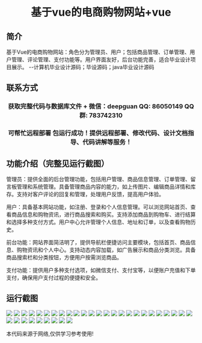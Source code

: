 <p><h1 align="center">基于vue的电商购物网站+vue</h1></p>

## 简介
基于Vue的电商购物网站：角色分为管理员、用户；包括商品管理、订单管理、用户管理、评论管理、支付功能等。用户界面友好，后台功能完善，适合毕业设计项目展示。    --计算机毕业设计源码；毕设源码；java毕业设计源码


## 联系方式
<p><h3 align="center">获取完整代码与数据库文件 + 微信：deepguan QQ: 86050149 QQ群: 783742310</h3></p>
<p><h3 align="center">可帮忙远程部署 包运行成功！提供远程部署、修改代码、设计文档指导、代码讲解等服务！</h3></p>

## 功能介绍（完整见运行截图）
管理员：提供全面的后台管理功能，包括用户管理、商品信息管理、订单管理、留言板管理和系统管理。具备管理商品内容的能力，如上传图片、编辑商品详情和库存。支持对客户评论的回复和管理，处理用户反馈，提高用户体验。

用户：具备基本网站功能，如注册、登录和个人信息管理。可以浏览网站首页、查看商品信息和购物资讯，进行商品搜索和购买。支持添加商品到购物车、进行结算和选择多种支付方式。用户中心允许管理个人信息、地址和订单，以及查看购物历史。

前台功能：网站界面简洁明了，提供导航栏便捷访问主要模块，包括首页、商品信息、购物资讯和个人中心。支持动态内容加载，如广告展示和商品分类浏览。具备商品搜索栏和分类按钮，方便用户按需浏览商品。 

支付功能：提供用户多种支付选项，如微信支付、支付宝等，以便账户充值和下单支付，确保用户支付过程的便捷和安全。


## 运行截图
![](img/001.jpg)
![](img/002.jpg)
![](img/003.jpg)
![](img/004.jpg)
![](img/005.jpg)
![](img/006.jpg)
![](img/007.jpg)
![](img/008.jpg)
![](img/009.jpg)
![](img/010.jpg)
![](img/011.jpg)
![](img/012.jpg)
![](img/013.jpg)
![](img/014.jpg)
![](img/015.jpg)
![](img/016.jpg)
![](img/017.jpg)
![](img/018.jpg)
![](img/019.jpg)
![](img/020.jpg)
![](img/021.jpg)
![](img/022.jpg)
![](img/023.jpg)
![](img/024.jpg)
![](img/025.jpg)
![](img/026.jpg)
![](img/027.jpg)
![](img/028.jpg)
![](img/029.jpg)
![](img/030.jpg)
![](img/031.jpg)
![](img/032.jpg)
![](img/033.jpg)
![](img/034.jpg)

<p>本代码来源于网络,仅供学习参考使用!</p>
